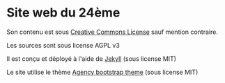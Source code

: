 Site web du 24ème
====================

Son contenu est sous [Creative Commons License](http://creativecommons.org/licenses/by-sa/2.0/fr/) sauf mention contraire. 

Les sources sont sous license AGPL v3

Il est conçu et déployé à l'aide de [Jekyll](https://jekyllrb.com/) (sous license MIT)

Le site utilise le thème [Agency bootstrap theme](https://github.com/BlackrockDigital/startbootstrap-agency)
(sous license MIT)
